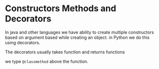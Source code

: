 # Constructors Methods and Decorators

In java and other languages we have ability to create multiple constructors based on argument based while creating an object. in Python we do this using decorators.

The decorators usually takes function and returns functions

we type `@classmethod` above the function.

